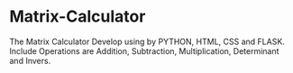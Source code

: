 # Matrix-Calculator
The Matrix Calculator Develop using by PYTHON, HTML, CSS and FLASK. Include Operations are Addition, Subtraction, Multiplication, Determinant and Invers. 
